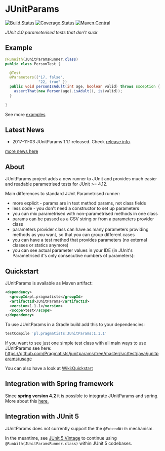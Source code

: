 # JUnitParams

[![Build Status](https://secure.travis-ci.org/Pragmatists/JUnitParams.png)](http://travis-ci.org/Pragmatists/JUnitParams) [![Coverage Status](https://coveralls.io/repos/github/Pragmatists/JUnitParams/badge.svg?branch=coverage)](https://coveralls.io/github/Pragmatists/JUnitParams?branch=master) [![Maven Central](https://maven-badges.herokuapp.com/maven-central/pl.pragmatists/JUnitParams/badge.svg)](https://maven-badges.herokuapp.com/maven-central/pl.pragmatists/JUnitParams)

*JUnit 4.0 parameterised tests that don't suck*

## Example

``` java
@RunWith(JUnitParamsRunner.class)
public class PersonTest {

  @Test
  @Parameters({"17, false", 
               "22, true" })
  public void personIsAdult(int age, boolean valid) throws Exception {
    assertThat(new Person(age).isAdult(), is(valid));
  }
  
}
```
See more [examples](https://github.com/Pragmatists/JUnitParams/blob/master/src/test/java/junitparams/usage/SamplesOfUsageTest.java)


## Latest News

* 2017-11-03 JUnitParams 1.1.1 released. Check [release info](RELEASES.md).

[more news here](https://github.com/Pragmatists/JUnitParams/wiki)

## About
JUnitParams project adds a new runner to JUnit and provides much easier and readable parametrised tests for JUnit >= 4.12.

Main differences to standard JUnit Parametrised runner:

* more explicit - params are in test method params, not class fields
* less code - you don't need a constructor to set up parameters
* you can mix parametrised with non-parametrised methods in one class
* params can be passed as a CSV string or from a parameters provider class
* parameters provider class can have as many parameters providing methods as you want, so that you can group different cases
* you can have a test method that provides parameters (no external classes or statics anymore)
* you can see actual parameter values in your IDE (in JUnit's Parametrised it's only consecutive numbers of parameters):

## Quickstart

JUnitParams is available as Maven artifact:
```xml
<dependency>
  <groupId>pl.pragmatists</groupId>
  <artifactId>JUnitParams</artifactId>
  <version>1.1.1</version>
  <scope>test</scope>
</dependency>
```
To use JUnitParams in a Gradle build add this to your dependencies:

```groovy
testCompile 'pl.pragmatists:JUnitParams:1.1.1'
```


If you want to see just one simple test class with all main ways to use JUnitParams see here:
https://github.com/Pragmatists/junitparams/tree/master/src/test/java/junitparams/usage

You can also have a look at [Wiki:Quickstart](https://github.com/Pragmatists/junitparams/wiki/Quickstart)

## Integration with Spring framework

Since **spring version 4.2** it is possible to integrate JUnitParams and spring. More about this [here.](https://github.com/Pragmatists/junitparams-spring-integration-example)

## Integration with JUnit 5

JUnitParams does not currently support the the `@ExtendWith` mechanism.

In the meantime, see [JUnit 5 Vintage](https://junit.org/junit5/docs/current/user-guide/#migrating-from-junit4-running) to continue using `@RunWith(JUnitParamsRunner.class)` within JUnit 5 codebases.
